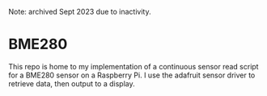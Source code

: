 Note: archived Sept 2023 due to inactivity.

# BME280

This repo is home to my implementation of a continuous sensor read script for a
BME280 sensor on a Raspberry Pi. I use the adafruit sensor driver to retrieve
data, then output to a display.
